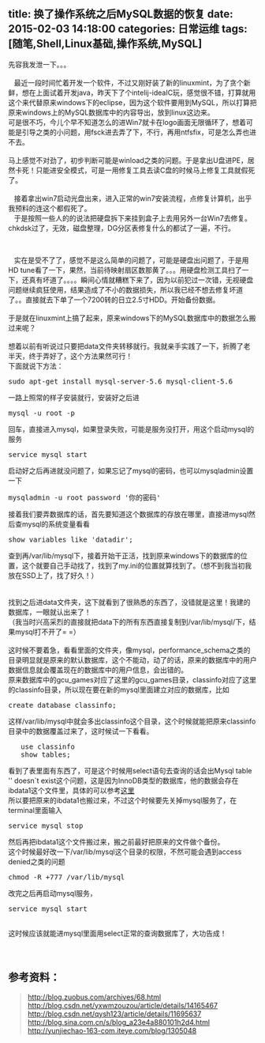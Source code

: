 title: 换了操作系统之后MySQL数据的恢复
date: 2015-02-03 14:18:00
categories: 日常运维
tags: [随笔,Shell,Linux基础,操作系统,MySQL]
---
先容我发泄一下。。。<br />
<br />
&nbsp; &nbsp;最近一段时间忙着开发一个软件，不过又刚好装了新的linuxmint，为了贪个新鲜，想在上面试着开发java，昨天下了个intelij-ideaIC玩，感觉很不错，打算就用这个来代替原来windows下的eclipse，因为这个软件要用到MySQL，所以打算把原来windows上的MySQL数据库中的内容导出，放到linux这边来。<br />
可是很不巧，今儿个早不知道怎么的进Win7就卡在logo画面无限循环了，想着可能是引导之类的小问题，用fsck进去弄了下，不行，再用ntfsfix，可是怎么弄也进不去。<br />
<br />
马上感觉不对劲了，初步判断可能是winload之类的问题。于是拿出U盘进PE，居然卡死！只能进安全模式，可是一用修复工具去读C盘的时候马上修复工具就假死了。<br />
<br />
&nbsp; &nbsp;接着拿出win7启动光盘出来，进入正常的win7安装流程，点修复计算机，出乎我预料的连这个都假死了。<br />
&nbsp; &nbsp;于是按照一些人的的说法把硬盘拆下来挂到盒子上去用另外一台Win7去修复。chkdsk过了，无效，磁盘整理，DG分区表修复什么的都试了一遍，不行。<br />
<!--more--><br />
&nbsp; &nbsp;实在是受不了了，感觉不是这么简单的问题了，可能是硬盘出问题了，于是用HD tune看了一下，果然，当前待映射扇区数那黄了。。。用硬盘检测工具扫了一下，还真有坏道了。。。。瞬间心情就糟糕下来了，因为以前犯过一次错，无视硬盘问题继续疯狂使用，结果造成了不小的数据损失，所以我已经不想去修复坏道了。。直接就去下单了一个7200转的日立2.5寸HDD。开始备份数据。<br />
<br />
于是就在linuxmint上搞了起来，原来windows下的MySQL数据库中的数据怎么搬过来呢？<br />
<br />
想着以前有听说过只要把data文件夹转移就行。我就亲手实践了一下，折腾了老半天，终于弄好了，这个方法果然可行！<br />
下面就说下方法：<br />
<pre class="brush:bash; toolbar:false;">sudo apt-get install mysql-server-5.6 mysql-client-5.6</pre>
一路上照常的样子安装就行，安装好之后进<br />
<pre class="brush:bash; toolbar:false;">mysql -u root -p</pre>
回车，直接进入mysql，如果登录失败，可能是服务没打开，用这个启动mysql的服务<br />
<pre class="brush:bash; toolbar:false;">service mysql start</pre>
启动好之后再进就没问题了，如果忘记了mysql的密码，也可以mysqladmin设置一下<br />
<pre class="brush:bash; toolbar:false;">mysqladmin -u root password '你的密码'</pre>
接着我们要弄数据库的话，首先要知道这个数据库的存放在哪里，直接进mysql然后查mysql的系统变量看看<br />
<pre class="brush:sql; toolbar:false;">show variables like 'datadir';</pre>
查到再/var/lib/mysql下，接着开始干正活，找到原来windows下的数据库的位置，这个就要自己手动找了，找到了my.ini的位置就算找到了。（想不到我当初我放在SSD上了，找了好久！）<br />
<br />
<img src="http://bangz.me/usr/uploads/2015/02/1737439826.png" alt="" /><br />
<br />
找到之后进data文件夹，这下就看到了很熟悉的东西了，没错就是这里！我建的数据库，一眼就认出来了！<br />
（我当时兴高采烈的直接就把data下的所有东西直接复制到/var/lib/mysql/下，结果mysql打不开了= =）<br />
<br />
这时候不要着急，看看里面的文件夹，像mysql，performance_schema之类的目录明显就是原来的默认数据库，这个不能动，动了的话，原来的数据库中的用户数据信息就会覆盖现在的数据库中的用户信息，会出错的。<br />
原来数据库中的gcu_games对应了这里的gcu_games目录，classinfo对应了这里的classinfo目录，所以现在要在新的mysql里面建立对应的数据库，比如<br />
<pre class="brush:sql; toolbar:false;">create database classinfo;</pre>
这样/var/lib/mysql中就会多出classinfo这个目录，这个时候就能把原来classinfo目录中的数据覆盖过来了，这时候试一下看看。<br />
<pre class="brush:sql; toolbar:false;">   use classinfo
   show tables;</pre>
看到了表里面有东西了，可是这个时候用select语句去查询的话会出Mysql table '' doesn`t exist这个问题，这是因为InnoDB类型的数据库，他的数据会存在ibdata1这个文件里，具体的可以参考<a href="http://blog.csdn.net/yxwmzouzou/article/details/14165467" target="_blank">这里</a><br />
所以要把原来的ibdata1也搬过来，不过这个时候要先关掉mysql服务了，在terminal里面输入<br />
<pre class="brush:bash; toolbar:false;">service mysql stop</pre>
然后再把ibdata1这个文件搬过来，搬之前最好把原来的文件做个备份。<br />
这个时候最好改一下/var/lib/mysql这个目录的权限，不然可能会遇到access denied之类的问题<br />
<pre class="brush:bash; toolbar:false;">chmod -R +777 /var/lib/mysql</pre>
改完之后再启动mysql服务，<br />
<pre class="brush:bash; toolbar:false;">service mysql start</pre>
<br />
这时候应该就能进mysql里面用select正常的查询数据库了，大功告成！<br />
<br />
<br />
<h2>
	参考资料：
</h2>
<blockquote>
	<a href="http://blog.zuobus.com/archives/68.html" target="_blank">http://blog.zuobus.com/archives/68.html<br />
</a><a href="http://blog.csdn.net/yxwmzouzou/article/details/14165467" target="_blank">http://blog.csdn.net/yxwmzouzou/article/details/14165467<br />
</a><a href="http://blog.csdn.net/qysh123/article/details/11695637" target="_blank">http://blog.csdn.net/qysh123/article/details/11695637<br />
</a><a href="http://blog.sina.com.cn/s/blog_a23e4a880101h2d4.html" target="_blank">http://blog.sina.com.cn/s/blog_a23e4a880101h2d4.html<br />
</a><a href="http://yunjiechao-163-com.iteye.com/blog/1305048" target="_blank">http://yunjiechao-163-com.iteye.com/blog/1305048</a> 
</blockquote>